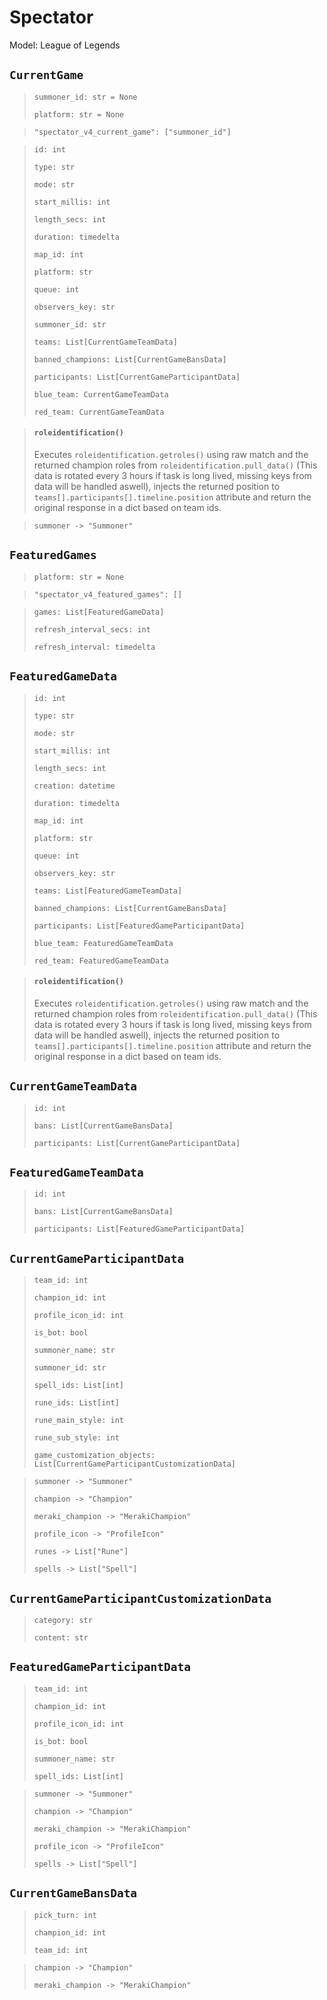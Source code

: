 # Spectator
Model: League of Legends


## `CurrentGame` <Badge text="Pyot Core" vertical="middle"/> <Badge text="GET" vertical="middle"/>
>`summoner_id: str = None` <Badge text="param" type="warning" vertical="middle"/>
>
>`platform: str = None` <Badge text="param" type="warning" vertical="middle"/>

>`"spectator_v4_current_game": ["summoner_id"]` <Badge text="endpoint" type="error" vertical="middle"/>

>`id: int`
>
>`type: str`
>
>`mode: str`
>
>`start_millis: int`
>
>`length_secs: int`
>
>`duration: timedelta`
>
>`map_id: int`
>
>`platform: str`
>
>`queue: int`
>
>`observers_key: str`
>
>`summoner_id: str`
>
>`teams: List[CurrentGameTeamData]`
>
>`banned_champions: List[CurrentGameBansData]` <Badge text="property" type="error" vertical="middle"/>
>
>`participants: List[CurrentGameParticipantData]` <Badge text="property" type="error" vertical="middle"/>
>
>`blue_team: CurrentGameTeamData` <Badge text="property" type="error" vertical="middle"/>
>
>`red_team: CurrentGameTeamData` <Badge text="property" type="error" vertical="middle"/>

> #### `roleidentification()` <Badge text="extension" type="error" vertical="middle"/>
> Executes `roleidentification.getroles()` using raw match and the returned champion roles from `roleidentification.pull_data()` (This data is rotated every 3 hours if task is long lived, missing keys from data will be handled aswell), injects the returned position to `teams[].participants[].timeline.position` attribute and return the original response in a dict based on team ids.

>`summoner -> "Summoner"` <Badge text="bridge" type="error" vertical="middle"/>

## `FeaturedGames` <Badge text="Pyot Core" vertical="middle"/> <Badge text="GET" vertical="middle"/> <Badge text="Iterable" type="warning" vertical="middle"/>
>`platform: str = None` <Badge text="param" type="warning" vertical="middle"/>

>`"spectator_v4_featured_games": []` <Badge text="endpoint" type="error" vertical="middle"/>

>`games: List[FeaturedGameData]` <Badge text="Iterator" type="warning" vertical="middle"/>
>
>`refresh_interval_secs: int`
>
>`refresh_interval: timedelta`

## `FeaturedGameData` <Badge text="Pyot Static" vertical="middle"/>
>`id: int`
>
>`type: str`
>
>`mode: str`
>
>`start_millis: int`
>
>`length_secs: int`
>
>`creation: datetime`
>
>`duration: timedelta`
>
>`map_id: int`
>
>`platform: str`
>
>`queue: int`
>
>`observers_key: str`
>
>`teams: List[FeaturedGameTeamData]`
>
>`banned_champions: List[CurrentGameBansData]` <Badge text="property" type="error" vertical="middle"/>
>
>`participants: List[FeaturedGameParticipantData]` <Badge text="property" type="error" vertical="middle"/>
>
>`blue_team: FeaturedGameTeamData` <Badge text="property" type="error" vertical="middle"/>
>
>`red_team: FeaturedGameTeamData` <Badge text="property" type="error" vertical="middle"/>

> #### `roleidentification()` <Badge text="extension" type="error" vertical="middle"/>
> Executes `roleidentification.getroles()` using raw match and the returned champion roles from `roleidentification.pull_data()` (This data is rotated every 3 hours if task is long lived, missing keys from data will be handled aswell), injects the returned position to `teams[].participants[].timeline.position` attribute and return the original response in a dict based on team ids.

## `CurrentGameTeamData` <Badge text="Pyot Static" vertical="middle"/>
>`id: int`
>
>`bans: List[CurrentGameBansData]`
>
>`participants: List[CurrentGameParticipantData]`

## `FeaturedGameTeamData` <Badge text="Pyot Static" vertical="middle"/>
>`id: int`
>
>`bans: List[CurrentGameBansData]`
>
>`participants: List[FeaturedGameParticipantData]`

## `CurrentGameParticipantData` <Badge text="Pyot Static" vertical="middle"/>
>`team_id: int`
>
>`champion_id: int`
>
>`profile_icon_id: int`
>
>`is_bot: bool`
>
>`summoner_name: str`
>
>`summoner_id: str`
>
>`spell_ids: List[int]`
>
>`rune_ids: List[int]`
>
>`rune_main_style: int`
>
>`rune_sub_style: int`
>
>`game_customization_objects: List[CurrentGameParticipantCustomizationData]`

>`summoner -> "Summoner"` <Badge text="bridge" type="error" vertical="middle"/>
>
>`champion -> "Champion"` <Badge text="bridge" type="error" vertical="middle"/>
>
>`meraki_champion -> "MerakiChampion"` <Badge text="bridge" type="error" vertical="middle"/>
>
>`profile_icon -> "ProfileIcon"` <Badge text="bridge" type="error" vertical="middle"/>
>
>`runes -> List["Rune"]` <Badge text="bridge" type="error" vertical="middle"/>
>
>`spells -> List["Spell"]` <Badge text="bridge" type="error" vertical="middle"/>

## `CurrentGameParticipantCustomizationData` <Badge text="Pyot Static" vertical="middle"/>
>`category: str`
>
>`content: str`

## `FeaturedGameParticipantData` <Badge text="Pyot Static" vertical="middle"/>
>`team_id: int`
>
>`champion_id: int`
>
>`profile_icon_id: int`
>
>`is_bot: bool`
>
>`summoner_name: str`
>
>`spell_ids: List[int]`

>`summoner -> "Summoner"` <Badge text="bridge" type="error" vertical="middle"/>
>
>`champion -> "Champion"` <Badge text="bridge" type="error" vertical="middle"/>
>
>`meraki_champion -> "MerakiChampion"` <Badge text="bridge" type="error" vertical="middle"/>
>
>`profile_icon -> "ProfileIcon"` <Badge text="bridge" type="error" vertical="middle"/>
>
>`spells -> List["Spell"]` <Badge text="bridge" type="error" vertical="middle"/>

## `CurrentGameBansData` <Badge text="Pyot Static" vertical="middle"/>
>`pick_turn: int`
>
>`champion_id: int`
>
>`team_id: int`

>`champion -> "Champion"` <Badge text="bridge" type="error" vertical="middle"/>
>
>`meraki_champion -> "MerakiChampion"` <Badge text="bridge" type="error" vertical="middle"/>
